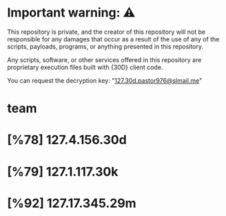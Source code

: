 # Important warning: ⚠️
This repository is private, and the creator of this repository will not be responsible for any damages that occur as a result of the use of any of the scripts, payloads, programs, or anything presented in this repository.

Any scripts, software, or other services offered in this repository are proprietary execution files built with {30D} client code.

You can request the decryption key: "127.30d.pastor976@slmail.me"
#         team
# [%78] 127.4.156.30d
# [%79] 127.1.117.30k
# [%92] 127.17.345.29m
